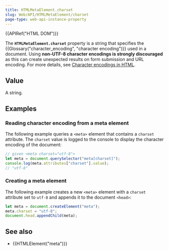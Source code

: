```yaml
---
title: HTMLMetaElement.charset
slug: Web/API/HTMLMetaElement/charset
page-type: web-api-instance-property
---
```


{{APIRef("HTML DOM")}}

The **`HTMLMetaElement.charset`** property is a string that specifies the {{Glossary("character_encoding", "character encoding")}} used in a document.
Using **non-UTF-8 character encodings is strongly discouraged** as this can create unexpected results on form submission and URL encoding.
For more details, see [Character encodings in HTML](/en-US/docs/Web/HTML/Element/meta#attr-charset).

## Value

A string.

## Examples

### Reading character encoding from a meta element

The following example queries a `<meta>` element that contains a `charset` attribute.
The `charset` value is logged to the console to display the character encoding of the document:

```js
// given <meta charset="utf-8">
let meta = document.querySelector("meta[charset]");
console.log(meta.attributes["charset"].value);
// "utf-8"
```

### Creating a meta element

The following example creates a new `<meta>` element with a `charset` attribute set to `utf-8` and appends it to the document `<head>`:

```js
let meta = document.createElement("meta");
meta.charset = "utf-8";
document.head.appendChild(meta);
```

## See also

- {{HTMLElement("meta")}}
